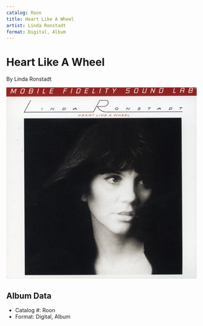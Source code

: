 ```yaml
---
catalog: Roon
title: Heart Like A Wheel
artist: Linda Ronstadt
format: Digital, Album
---
```


# Heart Like A Wheel

By Linda Ronstadt

![](../../assets/albumcovers/Linda_Ronstadt-Heart_Like_A_Wheel.png)

## Album Data

- Catalog #: Roon
- Format: Digital, Album

